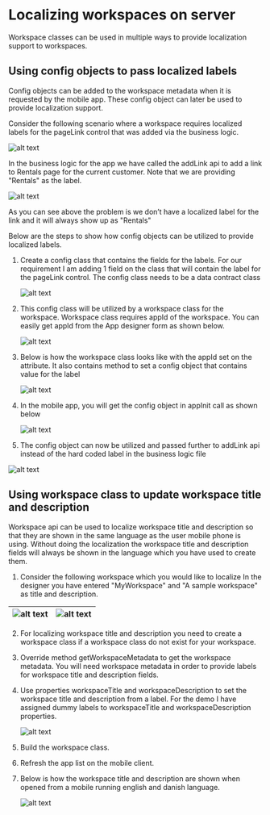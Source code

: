 # Localizing workspaces on server
Workspace classes can be used in multiple ways to provide localization support to workspaces.

## Using config objects to pass localized labels
Config objects can be added to the workspace metadata when it is requested by the mobile app. These config object can later be used to provide localization support.

Consider the following scenario where a workspace requires localized labels for the pageLink control that was added via the business logic.

 ![alt text](../../media/workspace-api/ConfigObjectsPage.png "Workspace that needs to be localized")

In the business logic for the app we have called the addLink api to add a link to Rentals page for the current customer. Note that we are providing "Rentals" as the label.

![alt text](../../media/workspace-api/ConfigObjectsBusinessLogicOriginal.png "Original business logic")

As you can see above the problem is we don’t have a localized label for the link and it will always show up as "Rentals"


Below are the steps to show how config objects can be utilized to provide localized labels.

1. Create a config class that contains the fields for the labels. For our requirement I am adding 1 field on the class that will contain the label for the pageLink control. The config class needs to be a data contract class

    ![alt text](../../media/workspace-api/ConfigClass.png "Config class")

2. This config class will be utilized by a workspace class for the workspace. Workspace class requires appId of the workspace. You can easily get appId from the App designer form as shown below.

    ![alt text](../../media/workspace-api/ConfigWorkspaceSummary.png "Workspace summary")


3. Below is how the workspace class looks like with the appId set on the attribute. It also contains method to set a config object that contains value for the label

    ![alt text](../../media/workspace-api/ConfigWorkspace.png "Workspace class")


4. In the mobile app, you will get the config object in appInit call as shown below

    ![alt text](../../media/workspace-api/ConfigClientSide.png "Config object in mobile app")

5. The config object can now be utilized and passed further to addLink api instead of the hard coded label in the business logic file

  ![alt text](../../media/workspace-api/ConfigObjectsBusinessLogicFinal.png "Update business logic")


## Using workspace class to update workspace title and description
Workspace api can be used to localize workspace title and description so that they are shown in the same language as the user mobile phone is using. Without doing the localization the workspace title and description fields will always be shown in the language which you have used to create them.

1. Consider the following workspace which you would like to localize
In the designer you have entered "MyWorkspace" and "A sample workspace" as title and description.

|![alt text](../../media/workspace-api/LocalizeWorkspaceTitle.png)| ![alt text](../../media/workspace-api/LocalizeWorkspaceOriginal.png) |
|--|--|


2. For localizing workspace title and description you need to create a workspace class if a workspace class do not exist for your workspace.


3. Override method getWorkspaceMetadata to get the workspace metadata. You will need workspace metadata in order to provide labels for workspace title and description fields.

4. Use properties workspaceTitle and workspaceDescription to set the workspace title and description from a label.
For the demo I have assigned dummy labels to workspaceTitle and workspaceDescription properties.

    ![alt text](../../media/workspace-api/LocalizeWorkspaceClass.png "Providing title and description in workspace class")



5. Build the workspace class.

6. Refresh the app list on the mobile client.

7. Below is how the workspace title and description are shown when opened from a mobile running english and danish language.

    ![alt text](../../media/workspace-api/LocalizeWorkspaceFinal.png "Final workspace")


